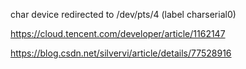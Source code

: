 
char device redirected to /dev/pts/4 (label charserial0)

https://cloud.tencent.com/developer/article/1162147

https://blog.csdn.net/silvervi/article/details/77528916